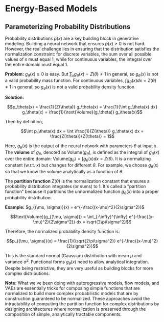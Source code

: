 # Energy-Based Models

## Parameterizing Probability Distributions

Probability distributions $p(x)$ are a key building block in generative modeling. Building a neural network that ensures $p(x) \geq 0$ is not hard. However, the real challenge lies in ensuring that the distribution satisfies the normalization constraint: for discrete variables, the sum over all possible values of $x$ must equal 1, while for continuous variables, the integral over the entire domain must equal 1.

**Problem:** $g_\theta(x) \geq 0$ is easy. But $\sum_x g_\theta(x) = Z(\theta) \neq 1$ in general, so $g_\theta(x)$ is not a valid probability mass function. For continuous variables, $\int g_\theta(x) dx = Z(\theta) \neq 1$ in general, so $g_\theta(x)$ is not a valid probability density function.

**Solution:**

$$p_\theta(x) = \frac{1}{Z(\theta)} g_\theta(x) = \frac{1}{\int g_\theta(x) dx} g_\theta(x) = \frac{1}{\text{Volume}(g_\theta)} g_\theta(x)$$

Then by definition,

$$\int p_\theta(x) dx = \int \frac{1}{Z(\theta)} g_\theta(x) dx = \frac{Z(\theta)}{Z(\theta)} = 1$$

Here, $g_\theta(x)$ is the output of the neural network with parameters $\theta$ at input $x$. The **volume** of $g_\theta$, denoted as $\text{Volume}(g_\theta)$, is defined as the integral of $g_\theta(x)$ over the entire domain: $\text{Volume}(g_\theta) = \int g_\theta(x) dx = Z(\theta)$. It is a normalizing constant (w.r.t. $x$) but changes for different $\theta$. For example, we choose $g_\theta(x)$ so that we know the volume analytically as a function of $\theta$.

The **partition function** $Z(\theta)$ is the normalization constant that ensures a probability distribution integrates (or sums) to 1. It's called a "partition function" because it partitions the unnormalized function $g_\theta(x)$ into a proper probability distribution.

**Example:** $g_{(\mu, \sigma)}(x) = e^{-\frac{(x-\mu)^2}{2\sigma^2}}$

$$\text{Volume}(g_{(\mu, \sigma)}) = \int_{-\infty}^{\infty} e^{-\frac{(x-\mu)^2}{2\sigma^2}} dx = \sqrt{2\pi\sigma^2}$$

Therefore, the normalized probability density function is:

$$p_{(\mu, \sigma)}(x) = \frac{1}{\sqrt{2\pi\sigma^2}} e^{-\frac{(x-\mu)^2}{2\sigma^2}}$$

This is the standard normal (Gaussian) distribution with mean $\mu$ and variance $\sigma^2$.
Functional forms $g_\theta(x)$ need to allow analytical integration. Despite being restrictive, they are very useful as building blocks for more complex distributions.

**Note:** What we've been doing with autoregressive models, flow models, and VAEs are essentially tricks for composing simple functions that are normalized to build more complex probabilistic models that are by construction guaranteed to be normalized. These approaches avoid the intractability of computing the partition function for complex distributions by designing architectures where normalization is preserved through the composition of simple, analytically tractable components.
